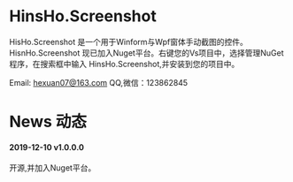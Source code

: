 # HinsHo.Screenshot

HisHo.Screenshot 是一个用于Winform与Wpf窗体手动截图的控件。
HisnHo.Screenshot 现已加入Nuget平台。右键您的Vs项目中，选择管理NuGet程序，在搜索框中输入 HinsHo.Screenshot,并安装到您的项目中。

Email: hexuan07@163.com
QQ,微信：123862845


# News 动态  

#### 2019-12-10 v1.0.0.0
开源,并加入Nuget平台。

